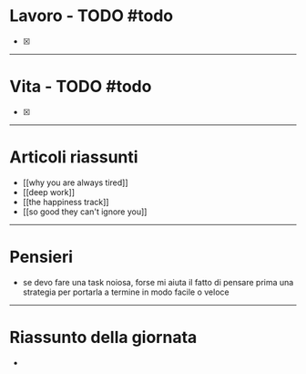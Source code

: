# Lavoro - TODO #todo 
- [x] 

---

# Vita - TODO #todo 
- [x] 

---

# Articoli riassunti
- [[why you are always tired]]
- [[deep work]]
- [[the happiness track]]
- [[so good they can't ignore you]]

---

# Pensieri
- se devo fare una task noiosa, forse mi aiuta il fatto di pensare prima una strategia per portarla a termine in modo facile o veloce

---

# Riassunto della giornata
- 